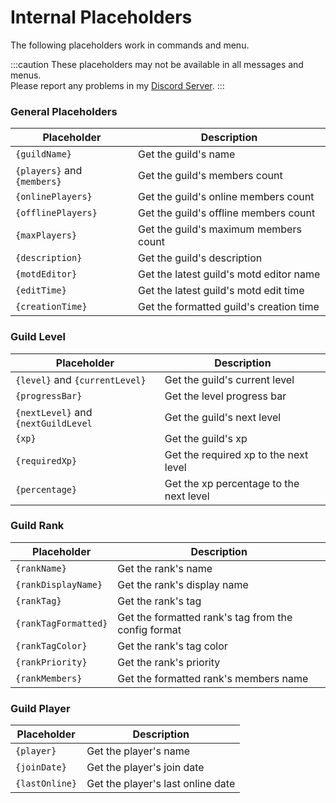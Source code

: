 # Internal Placeholders

The following placeholders work in commands and menu.

:::caution
These placeholders may not be available in all messages and menus. <br/>
Please report any problems in my [Discord Server](https://pixelstudios.dev/discord).
:::

### General Placeholders

| Placeholder                 | Description                             |
|-----------------------------|-----------------------------------------|
| `{guildName}`               | Get the guild's name                    |
| `{players}` and `{members}` | Get the guild's members count           |
| `{onlinePlayers}`           | Get the guild's online members count    |
| `{offlinePlayers}`          | Get the guild's offline members count   |
| `{maxPlayers}`              | Get the guild's maximum members count   |
| `{description}`             | Get the guild's description             |
| `{motdEditor}`              | Get the latest guild's motd editor name |
| `{editTime}`                | Get the latest guild's motd edit time   |
| `{creationTime}`            | Get the formatted guild's creation time |

### Guild Level

| Placeholder                         | Description                             |
|-------------------------------------|-----------------------------------------|
| `{level}` and `{currentLevel}`      | Get the guild's current level           |
| `{progressBar}`                     | Get the level progress bar              |
| `{nextLevel}` and `{nextGuildLevel` | Get the guild's next level              |
| `{xp}`                              | Get the guild's xp                      |
| `{requiredXp}`                      | Get the required xp to the next level   |
| `{percentage}`                      | Get the xp percentage to the next level |

### Guild Rank

| Placeholder          | Description                                         |
|----------------------|-----------------------------------------------------|
| `{rankName}`         | Get the rank's name                                 |
| `{rankDisplayName}`  | Get the rank's display name                         |
| `{rankTag}`          | Get the rank's tag                                  |
| `{rankTagFormatted}` | Get the formatted rank's tag from the config format |
| `{rankTagColor}`     | Get the rank's tag color                            |
| `{rankPriority}`     | Get the rank's priority                             |
| `{rankMembers}`      | Get the formatted rank's members name               |

### Guild Player

| Placeholder    | Description                       |
|----------------|-----------------------------------|
| `{player}`     | Get the player's name             |
| `{joinDate}`   | Get the player's join date        |
| `{lastOnline}` | Get the player's last online date |